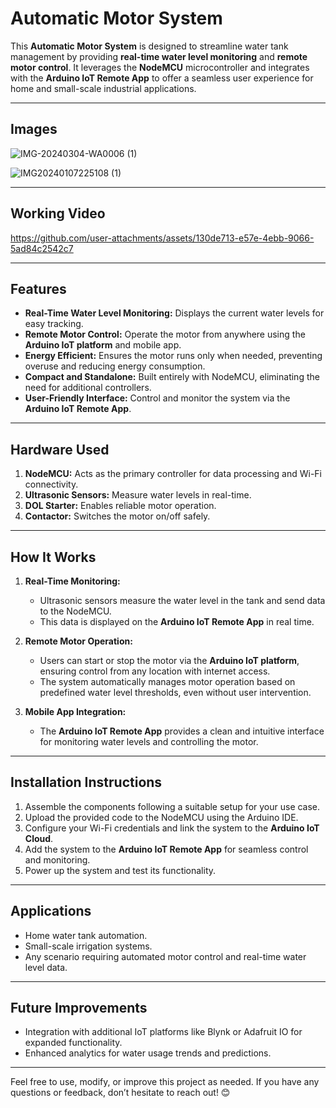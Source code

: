 # Automatic Motor System  

This **Automatic Motor System** is designed to streamline water tank management by providing **real-time water level monitoring** and **remote motor control**. It leverages the **NodeMCU** microcontroller and integrates with the **Arduino IoT Remote App** to offer a seamless user experience for home and small-scale industrial applications.

---

## Images  
![IMG-20240304-WA0006 (1)](https://github.com/user-attachments/assets/e8b8e9b5-ca97-447b-8ea5-74c0527a18bc)

![IMG20240107225108 (1)](https://github.com/user-attachments/assets/10f1daae-b17f-471b-a3f8-1e095dad75f8)

---

## **Working Video** 

https://github.com/user-attachments/assets/130de713-e57e-4ebb-9066-5ad84c2542c7

---




## **Features**  
- **Real-Time Water Level Monitoring:** Displays the current water levels for easy tracking.  
- **Remote Motor Control:** Operate the motor from anywhere using the **Arduino IoT platform** and mobile app.  
- **Energy Efficient:** Ensures the motor runs only when needed, preventing overuse and reducing energy consumption.  
- **Compact and Standalone:** Built entirely with NodeMCU, eliminating the need for additional controllers.  
- **User-Friendly Interface:** Control and monitor the system via the **Arduino IoT Remote App**.  

---

## **Hardware Used**  
1. **NodeMCU:** Acts as the primary controller for data processing and Wi-Fi connectivity.  
2. **Ultrasonic Sensors:** Measure water levels in real-time.  
3. **DOL Starter:** Enables reliable motor operation.  
4. **Contactor:** Switches the motor on/off safely.  

---

## **How It Works**  
1. **Real-Time Monitoring:**  
   - Ultrasonic sensors measure the water level in the tank and send data to the NodeMCU.  
   - This data is displayed on the **Arduino IoT Remote App** in real time.  

2. **Remote Motor Operation:**  
   - Users can start or stop the motor via the **Arduino IoT platform**, ensuring control from any location with internet access.  
   - The system automatically manages motor operation based on predefined water level thresholds, even without user intervention.  

3. **Mobile App Integration:**  
   - The **Arduino IoT Remote App** provides a clean and intuitive interface for monitoring water levels and controlling the motor.  

---

## **Installation Instructions**  
1. Assemble the components following a suitable setup for your use case.  
2. Upload the provided code to the NodeMCU using the Arduino IDE.  
3. Configure your Wi-Fi credentials and link the system to the **Arduino IoT Cloud**.  
4. Add the system to the **Arduino IoT Remote App** for seamless control and monitoring.  
5. Power up the system and test its functionality.  

---

## **Applications**  
- Home water tank automation.  
- Small-scale irrigation systems.  
- Any scenario requiring automated motor control and real-time water level data.  

---

## **Future Improvements**  
- Integration with additional IoT platforms like Blynk or Adafruit IO for expanded functionality.  
- Enhanced analytics for water usage trends and predictions.  

---

Feel free to use, modify, or improve this project as needed. If you have any questions or feedback, don’t hesitate to reach out! 😊

